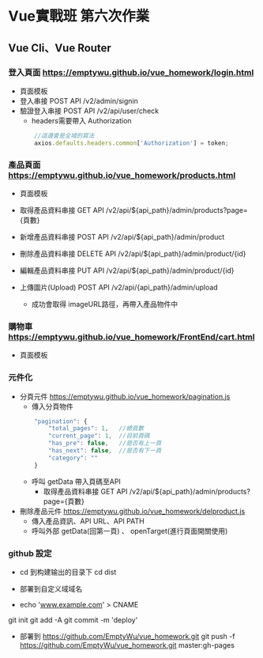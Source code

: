 # Vue實戰班 第六次作業
## Vue Cli、Vue Router

### 登入頁面 https://emptywu.github.io/vue_homework/login.html
* 頁面模板
* 登入串接 POST API     /v2/admin/signin
* 驗證登入串接 POST API /v2/api/user/check
    * headers需要帶入 Authorization
    ```js
        //這邊會是全域的寫法
        axios.defaults.headers.common['Authorization'] = token;
    ```

### 產品頁面 https://emptywu.github.io/vue_homework/products.html

* 頁面模板                  
* 取得產品資料串接 GET API      /v2/api/${api_path}/admin/products?page={頁數}
* 新增產品資料串接 POST API     /v2/api/${api_path}/admin/product
* 刪除產品資料串接 DELETE API   /v2/api/${api_path}/admin/product/{id}
* 編輯產品資料串接 PUT API      /v2/api/${api_path}/admin/product/{id}

* 上傳圖片(Upload) POST API    /v2/api/{api_path}/admin/upload
    * 成功會取得 imageURL路徑，再帶入產品物件中

### 購物車 https://emptywu.github.io/vue_homework/FrontEnd/cart.html

* 頁面模板


### 元件化

* 分頁元件      https://emptywu.github.io/vue_homework/pagination.js   
    * 傳入分頁物件  
    ```js
        "pagination": {
            "total_pages": 1,   //總頁數
            "current_page": 1,  //目前頁碼
            "has_pre": false,   //是否有上一頁
            "has_next": false,  //是否有下一頁
            "category": ""
        }
    ```
    * 呼叫 getData 帶入頁碼至API
        * 取得產品資料串接 GET API      /v2/api/${api_path}/admin/products?page={頁數}
* 刪除產品元件  https://emptywu.github.io/vue_homework/delproduct.js
    * 傳入產品資訊、API URL、API PATH
    * 呼叫外部 getData(回第一頁) 、 openTarget(進行頁面開關使用)


### github 設定
* cd 到构建输出的目录下
cd dist

* 部署到自定义域域名
* echo 'www.example.com' > CNAME

git init
git add -A
git commit -m 'deploy'

* 部署到 https://github.com/EmptyWu/vue_homework.git
git push -f https://github.com/EmptyWu/vue_homework.git master:gh-pages